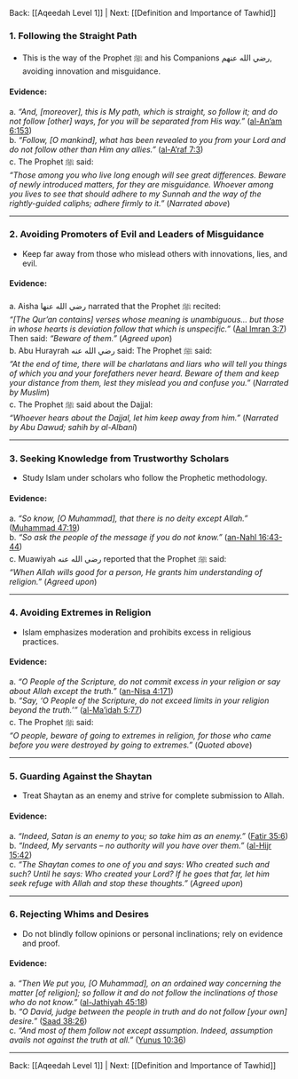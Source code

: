 Back: [[Aqeedah Level 1]] | Next: [[Definition and Importance of Tawhid]]

### **1. Following the Straight Path**  
- This is the way of the Prophet ﷺ and his Companions رضي الله عنهم, avoiding innovation and misguidance.  

#### **Evidence**:  
a. *“And, [moreover], this is My path, which is straight, so follow it; and do not follow [other] ways, for you will be separated from His way.”* ([al-An’am 6:153](https://quran.com/6/153))  
b. *“Follow, [O mankind], what has been revealed to you from your Lord and do not follow other than Him any allies.”* ([al-A’raf 7:3](https://quran.com/7/3))  
c. The Prophet ﷺ said:  
*“Those among you who live long enough will see great differences. Beware of newly introduced matters, for they are misguidance. Whoever among you lives to see that should adhere to my Sunnah and the way of the rightly-guided caliphs; adhere firmly to it.”* (*Narrated above*)  

---

### **2. Avoiding Promoters of Evil and Leaders of Misguidance**  
- Keep far away from those who mislead others with innovations, lies, and evil.  

#### **Evidence**:  
a. Aisha رضي الله عنها narrated that the Prophet ﷺ recited:  
   *“[The Qur’an contains] verses whose meaning is unambiguous… but those in whose hearts is deviation follow that which is unspecific.”* ([Aal Imran 3:7](https://quran.com/3/7))  
   Then said: *“Beware of them.”* (*Agreed upon*)  
b. Abu Hurayrah رضي الله عنه said: The Prophet ﷺ said:  
   *“At the end of time, there will be charlatans and liars who will tell you things of which you and your forefathers never heard. Beware of them and keep your distance from them, lest they mislead you and confuse you.”* (*Narrated by Muslim*)  
c. The Prophet ﷺ said about the Dajjal:  
   *“Whoever hears about the Dajjal, let him keep away from him.”* (*Narrated by Abu Dawud; sahih by al-Albani*)  

---

### **3. Seeking Knowledge from Trustworthy Scholars**  
- Study Islam under scholars who follow the Prophetic methodology.  

#### **Evidence**:  
a. *“So know, [O Muhammad], that there is no deity except Allah.”* ([Muhammad 47:19](https://quran.com/47/19))  
b. *“So ask the people of the message if you do not know.”* ([an-Nahl 16:43-44](https://quran.com/16/43))  
c. Muawiyah رضي الله عنه reported that the Prophet ﷺ said:  
   *“When Allah wills good for a person, He grants him understanding of religion.”* (*Agreed upon*)  

---

### **4. Avoiding Extremes in Religion**  
- Islam emphasizes moderation and prohibits excess in religious practices.  

#### **Evidence**:  
a. *“O People of the Scripture, do not commit excess in your religion or say about Allah except the truth.”* ([an-Nisa 4:171](https://quran.com/4/171))  
b. *“Say, ‘O People of the Scripture, do not exceed limits in your religion beyond the truth.’”* ([al-Ma’idah 5:77](https://quran.com/5/77))  
c. The Prophet ﷺ said:  
   *“O people, beware of going to extremes in religion, for those who came before you were destroyed by going to extremes.”* (*Quoted above*)  

---

### **5. Guarding Against the Shaytan**  
- Treat Shaytan as an enemy and strive for complete submission to Allah.  

#### **Evidence**:  
a. *“Indeed, Satan is an enemy to you; so take him as an enemy.”* ([Fatir 35:6](https://quran.com/35/6))  
b. *“Indeed, My servants – no authority will you have over them.”* ([al-Hijr 15:42](https://quran.com/15/42))  
c. *“The Shaytan comes to one of you and says: Who created such and such? Until he says: Who created your Lord? If he goes that far, let him seek refuge with Allah and stop these thoughts.”* (*Agreed upon*)  

---

### **6. Rejecting Whims and Desires**  
- Do not blindly follow opinions or personal inclinations; rely on evidence and proof.  

#### **Evidence**:  
a. *“Then We put you, [O Muhammad], on an ordained way concerning the matter [of religion]; so follow it and do not follow the inclinations of those who do not know.”* ([al-Jathiyah 45:18](https://quran.com/45/18))  
b. *“O David, judge between the people in truth and do not follow [your own] desire.”* ([Saad 38:26](https://quran.com/38/26))  
c. *“And most of them follow not except assumption. Indeed, assumption avails not against the truth at all.”* ([Yunus 10:36](https://quran.com/10/36))  


---
Back: [[Aqeedah Level 1]] | Next: [[Definition and Importance of Tawhid]]